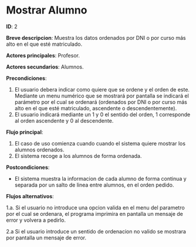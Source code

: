 # Mostrar Alumno

**ID**: 2

**Breve descripcion**: Muestra los datos ordenados por DNI o por curso más alto en el que esté matriculado.

**Actores principales**: Profesor.

**Actores secundarios**: Alumnos.

**Precondiciones**: 

1. El usuario debera indicar como quiere que se ordene y el orden de este. Mediante un menu numérico que se mostrará por pantalla se indicará el parámetro por el cual se ordenará (ordenados por DNI o por curso más alto en el que esté matriculado, ascendente o descendentemente).
2. El usuario indicará mediante un 1 y 0 el sentido del orden, 1 corresponde al orden ascendente y 0 al descendente.

**Flujo principal**:

1. El caso de uso comienza cuando cuando el sistema quiere mostrar los alumnos ordenados.
2. El sistema recoge a los alumnos de forma ordenada.

**Postcondiciones**:

- El sistema muestra la informacion de cada alumno de forma continua y separada por un salto de linea entre alumnos, en el orden pedido.

**Flujos alternativos**:

1.a. Si el usuario no introduce una opcion valida en el menu del parametro por el cual se ordenara, el programa imprimira en pantalla un mensaje de error y volvera a pedirlo.

2.a Si el usuario introduce un sentido de ordenacion no valido se mostrara por pantalla un mensaje de error.
